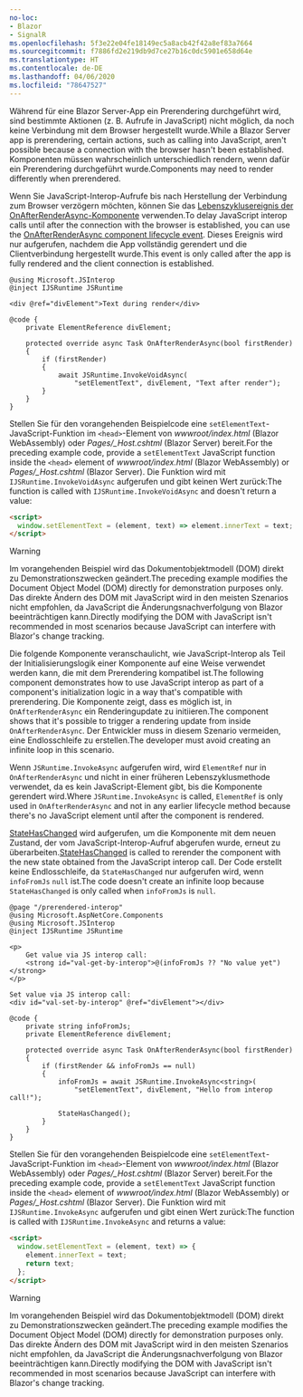 ```yaml
---
no-loc:
- Blazor
- SignalR
ms.openlocfilehash: 5f3e22e04fe18149ec5a8acb42f42a8ef83a7664
ms.sourcegitcommit: f7886fd2e219db9d7ce27b16c0dc5901e658d64e
ms.translationtype: HT
ms.contentlocale: de-DE
ms.lasthandoff: 04/06/2020
ms.locfileid: "78647527"
---
```

<span data-ttu-id="58380-101">Während für eine Blazor Server-App ein Prerendering durchgeführt wird, sind bestimmte Aktionen (z. B. Aufrufe in JavaScript) nicht möglich, da noch keine Verbindung mit dem Browser hergestellt wurde.</span><span class="sxs-lookup"><span data-stu-id="58380-101">While a Blazor Server app is prerendering, certain actions, such as calling into JavaScript, aren't possible because a connection with the browser hasn't been established.</span></span> <span data-ttu-id="58380-102">Komponenten müssen wahrscheinlich unterschiedlich rendern, wenn dafür ein Prerendering durchgeführt wurde.</span><span class="sxs-lookup"><span data-stu-id="58380-102">Components may need to render differently when prerendered.</span></span>

<span data-ttu-id="58380-103">Wenn Sie JavaScript-Interop-Aufrufe bis nach Herstellung der Verbindung zum Browser verzögern möchten, können Sie das [Lebenszyklusereignis der OnAfterRenderAsync-Komponente](xref:blazor/lifecycle#after-component-render) verwenden.</span><span class="sxs-lookup"><span data-stu-id="58380-103">To delay JavaScript interop calls until after the connection with the browser is established, you can use the [OnAfterRenderAsync component lifecycle event](xref:blazor/lifecycle#after-component-render).</span></span> <span data-ttu-id="58380-104">Dieses Ereignis wird nur aufgerufen, nachdem die App vollständig gerendert und die Clientverbindung hergestellt wurde.</span><span class="sxs-lookup"><span data-stu-id="58380-104">This event is only called after the app is fully rendered and the client connection is established.</span></span>

```cshtml
@using Microsoft.JSInterop
@inject IJSRuntime JSRuntime

<div @ref="divElement">Text during render</div>

@code {
    private ElementReference divElement;

    protected override async Task OnAfterRenderAsync(bool firstRender)
    {
        if (firstRender)
        {
            await JSRuntime.InvokeVoidAsync(
                "setElementText", divElement, "Text after render");
        }
    }
}
```

<span data-ttu-id="58380-105">Stellen Sie für den vorangehenden Beispielcode eine `setElementText`-JavaScript-Funktion im `<head>`-Element von *wwwroot/index.html* (Blazor WebAssembly) oder *Pages/_Host.cshtml* (Blazor Server) bereit.</span><span class="sxs-lookup"><span data-stu-id="58380-105">For the preceding example code, provide a `setElementText` JavaScript function inside the `<head>` element of *wwwroot/index.html* (Blazor WebAssembly) or *Pages/_Host.cshtml* (Blazor Server).</span></span> <span data-ttu-id="58380-106">Die Funktion wird mit `IJSRuntime.InvokeVoidAsync` aufgerufen und gibt keinen Wert zurück:</span><span class="sxs-lookup"><span data-stu-id="58380-106">The function is called with `IJSRuntime.InvokeVoidAsync` and doesn't return a value:</span></span>

```html
<script>
  window.setElementText = (element, text) => element.innerText = text;
</script>
```

> [!WARNING]
> <span data-ttu-id="58380-107">Im vorangehenden Beispiel wird das Dokumentobjektmodell (DOM) direkt zu Demonstrationszwecken geändert.</span><span class="sxs-lookup"><span data-stu-id="58380-107">The preceding example modifies the Document Object Model (DOM) directly for demonstration purposes only.</span></span> <span data-ttu-id="58380-108">Das direkte Ändern des DOM mit JavaScript wird in den meisten Szenarios nicht empfohlen, da JavaScript die Änderungsnachverfolgung von Blazor beeinträchtigen kann.</span><span class="sxs-lookup"><span data-stu-id="58380-108">Directly modifying the DOM with JavaScript isn't recommended in most scenarios because JavaScript can interfere with Blazor's change tracking.</span></span>

<span data-ttu-id="58380-109">Die folgende Komponente veranschaulicht, wie JavaScript-Interop als Teil der Initialisierungslogik einer Komponente auf eine Weise verwendet werden kann, die mit dem Prerendering kompatibel ist.</span><span class="sxs-lookup"><span data-stu-id="58380-109">The following component demonstrates how to use JavaScript interop as part of a component's initialization logic in a way that's compatible with prerendering.</span></span> <span data-ttu-id="58380-110">Die Komponente zeigt, dass es möglich ist, in `OnAfterRenderAsync` ein Renderingupdate zu initiieren.</span><span class="sxs-lookup"><span data-stu-id="58380-110">The component shows that it's possible to trigger a rendering update from inside `OnAfterRenderAsync`.</span></span> <span data-ttu-id="58380-111">Der Entwickler muss in diesem Szenario vermeiden, eine Endlosschleife zu erstellen.</span><span class="sxs-lookup"><span data-stu-id="58380-111">The developer must avoid creating an infinite loop in this scenario.</span></span>

<span data-ttu-id="58380-112">Wenn `JSRuntime.InvokeAsync` aufgerufen wird, wird `ElementRef` nur in `OnAfterRenderAsync` und nicht in einer früheren Lebenszyklusmethode verwendet, da es kein JavaScript-Element gibt, bis die Komponente gerendert wird.</span><span class="sxs-lookup"><span data-stu-id="58380-112">Where `JSRuntime.InvokeAsync` is called, `ElementRef` is only used in `OnAfterRenderAsync` and not in any earlier lifecycle method because there's no JavaScript element until after the component is rendered.</span></span>

<span data-ttu-id="58380-113">[StateHasChanged](xref:blazor/lifecycle#state-changes) wird aufgerufen, um die Komponente mit dem neuen Zustand, der vom JavaScript-Interop-Aufruf abgerufen wurde, erneut zu überarbeiten.</span><span class="sxs-lookup"><span data-stu-id="58380-113">[StateHasChanged](xref:blazor/lifecycle#state-changes) is called to rerender the component with the new state obtained from the JavaScript interop call.</span></span> <span data-ttu-id="58380-114">Der Code erstellt keine Endlosschleife, da `StateHasChanged` nur aufgerufen wird, wenn `infoFromJs` `null` ist.</span><span class="sxs-lookup"><span data-stu-id="58380-114">The code doesn't create an infinite loop because `StateHasChanged` is only called when `infoFromJs` is `null`.</span></span>

```cshtml
@page "/prerendered-interop"
@using Microsoft.AspNetCore.Components
@using Microsoft.JSInterop
@inject IJSRuntime JSRuntime

<p>
    Get value via JS interop call:
    <strong id="val-get-by-interop">@(infoFromJs ?? "No value yet")</strong>
</p>

Set value via JS interop call:
<div id="val-set-by-interop" @ref="divElement"></div>

@code {
    private string infoFromJs;
    private ElementReference divElement;

    protected override async Task OnAfterRenderAsync(bool firstRender)
    {
        if (firstRender && infoFromJs == null)
        {
            infoFromJs = await JSRuntime.InvokeAsync<string>(
                "setElementText", divElement, "Hello from interop call!");

            StateHasChanged();
        }
    }
}
```

<span data-ttu-id="58380-115">Stellen Sie für den vorangehenden Beispielcode eine `setElementText`-JavaScript-Funktion im `<head>`-Element von *wwwroot/index.html* (Blazor WebAssembly) oder *Pages/_Host.cshtml* (Blazor Server) bereit.</span><span class="sxs-lookup"><span data-stu-id="58380-115">For the preceding example code, provide a `setElementText` JavaScript function inside the `<head>` element of *wwwroot/index.html* (Blazor WebAssembly) or *Pages/_Host.cshtml* (Blazor Server).</span></span> <span data-ttu-id="58380-116">Die Funktion wird mit `IJSRuntime.InvokeAsync` aufgerufen und gibt einen Wert zurück:</span><span class="sxs-lookup"><span data-stu-id="58380-116">The function is called with `IJSRuntime.InvokeAsync` and returns a value:</span></span>

```html
<script>
  window.setElementText = (element, text) => {
    element.innerText = text;
    return text;
  };
</script>
```

> [!WARNING]
> <span data-ttu-id="58380-117">Im vorangehenden Beispiel wird das Dokumentobjektmodell (DOM) direkt zu Demonstrationszwecken geändert.</span><span class="sxs-lookup"><span data-stu-id="58380-117">The preceding example modifies the Document Object Model (DOM) directly for demonstration purposes only.</span></span> <span data-ttu-id="58380-118">Das direkte Ändern des DOM mit JavaScript wird in den meisten Szenarios nicht empfohlen, da JavaScript die Änderungsnachverfolgung von Blazor beeinträchtigen kann.</span><span class="sxs-lookup"><span data-stu-id="58380-118">Directly modifying the DOM with JavaScript isn't recommended in most scenarios because JavaScript can interfere with Blazor's change tracking.</span></span>
